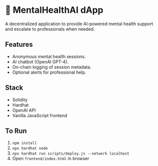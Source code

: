 # 🧠 MentalHealthAI dApp

A decentralized application to provide AI-powered mental health support and escalate to professionals when needed.

## Features
- Anonymous mental health sessions.
- AI chatbot (OpenAI GPT-4).
- On-chain logging of session metadata.
- Optional alerts for professional help.

## Stack
- Solidity
- Hardhat
- OpenAI API
- Vanilla JavaScript frontend

## To Run
1. `npm install`
2. `npx hardhat node`
3. `npx hardhat run scripts/deploy.js --network localhost`
4. Open `frontend/index.html` in browser
